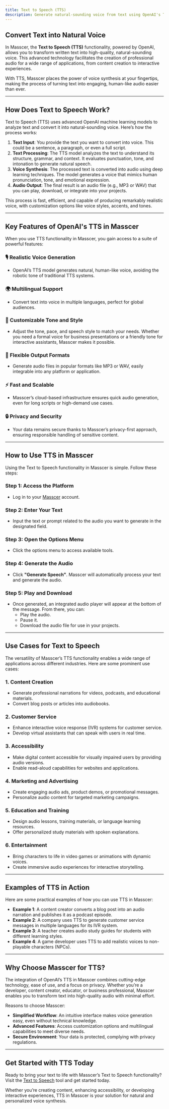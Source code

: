 ```yaml
---
title: Text to Speech (TTS)
description: Generate natural-sounding voice from text using OpenAI's TTS model in Masscer.
---
```


## Convert Text into Natural Voice

In Masscer, the **Text to Speech (TTS)** functionality, powered by OpenAI, allows you to transform written text into high-quality, natural-sounding voice. This advanced technology facilitates the creation of professional audio for a wide range of applications, from content creation to interactive experiences.

With TTS, Masscer places the power of voice synthesis at your fingertips, making the process of turning text into engaging, human-like audio easier than ever.

---

## How Does Text to Speech Work?

Text to Speech (TTS) uses advanced OpenAI machine learning models to analyze text and convert it into natural-sounding voice. Here’s how the process works:

1. **Text Input**: You provide the text you want to convert into voice. This could be a sentence, a paragraph, or even a full script.
2. **Text Processing**: The TTS model analyzes the text to understand its structure, grammar, and context. It evaluates punctuation, tone, and intonation to generate natural speech.
3. **Voice Synthesis**: The processed text is converted into audio using deep learning techniques. The model generates a voice that mimics human pronunciation, tone, and emotional expression.
4. **Audio Output**: The final result is an audio file (e.g., MP3 or WAV) that you can play, download, or integrate into your projects.

This process is fast, efficient, and capable of producing remarkably realistic voice, with customization options like voice styles, accents, and tones.

---

## Key Features of OpenAI's TTS in Masscer

When you use TTS functionality in Masscer, you gain access to a suite of powerful features:

### 🎙️ Realistic Voice Generation
- OpenAI’s TTS model generates natural, human-like voice, avoiding the robotic tone of traditional TTS systems.

### 🌍 Multilingual Support
- Convert text into voice in multiple languages, perfect for global audiences.

### 🎵 Customizable Tone and Style
- Adjust the tone, pace, and speech style to match your needs. Whether you need a formal voice for business presentations or a friendly tone for interactive assistants, Masscer makes it possible.

### 📂 Flexible Output Formats
- Generate audio files in popular formats like MP3 or WAV, easily integrable into any platform or application.

### ⚡ Fast and Scalable
- Masscer’s cloud-based infrastructure ensures quick audio generation, even for long scripts or high-demand use cases.

### 🔒 Privacy and Security
- Your data remains secure thanks to Masscer’s privacy-first approach, ensuring responsible handling of sensitive content.

---

## How to Use TTS in Masscer

Using the Text to Speech functionality in Masscer is simple. Follow these steps:

### Step 1: Access the Platform
- Log in to your <a href="https://masscer-ai.ngrok.app/" target="_blank">Masscer</a>  account.

### Step 2: Enter Your Text
- Input the text or prompt related to the audio you want to generate in the designated field.

### Step 3: Open the Options Menu
- Click the options menu to access available tools.

### Step 4: Generate the Audio
- Click **"Generate Speech"**. Masscer will automatically process your text and generate the audio.

### Step 5: Play and Download
- Once generated, an integrated audio player will appear at the bottom of the message. From there, you can:
  - Play the audio.
  - Pause it.
  - Download the audio file for use in your projects.

---

## Use Cases for Text to Speech

The versatility of Masscer’s TTS functionality enables a wide range of applications across different industries. Here are some prominent use cases:

### 1. **Content Creation**
- Generate professional narrations for videos, podcasts, and educational materials.
- Convert blog posts or articles into audiobooks.

### 2. **Customer Service**
- Enhance interactive voice response (IVR) systems for customer service.
- Develop virtual assistants that can speak with users in real time.

### 3. **Accessibility**
- Make digital content accessible for visually impaired users by providing audio versions.
- Enable read-aloud capabilities for websites and applications.

### 4. **Marketing and Advertising**
- Create engaging audio ads, product demos, or promotional messages.
- Personalize audio content for targeted marketing campaigns.

### 5. **Education and Training**
- Design audio lessons, training materials, or language learning resources.
- Offer personalized study materials with spoken explanations.

### 6. **Entertainment**
- Bring characters to life in video games or animations with dynamic voices.
- Create immersive audio experiences for interactive storytelling.

---

## Examples of TTS in Action

Here are some practical examples of how you can use TTS in Masscer:

- **Example 1**: A content creator converts a blog post into an audio narration and publishes it as a podcast episode.
- **Example 2**: A company uses TTS to generate customer service messages in multiple languages for its IVR system.
- **Example 3**: A teacher creates audio study guides for students with different learning styles.
- **Example 4**: A game developer uses TTS to add realistic voices to non-playable characters (NPCs).

---

## Why Choose Masscer for TTS?

The integration of OpenAI’s TTS in Masscer combines cutting-edge technology, ease of use, and a focus on privacy. Whether you’re a developer, content creator, educator, or business professional, Masscer enables you to transform text into high-quality audio with minimal effort.

Reasons to choose Masscer:
- **Simplified Workflow**: An intuitive interface makes voice generation easy, even without technical knowledge.
- **Advanced Features**: Access customization options and multilingual capabilities to meet diverse needs.
- **Secure Environment**: Your data is protected, complying with privacy regulations.

---

## Get Started with TTS Today

Ready to bring your text to life with Masscer’s Text to Speech functionality? Visit the <a href="https://masscer-ai.ngrok.app/" target="_blank">Text to Speech</a> tool and get started today.

Whether you’re creating content, enhancing accessibility, or developing interactive experiences, TTS in Masscer is your solution for natural and personalized voice synthesis.